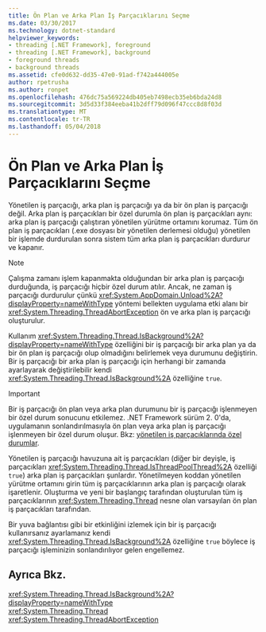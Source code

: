 ```yaml
---
title: Ön Plan ve Arka Plan İş Parçacıklarını Seçme
ms.date: 03/30/2017
ms.technology: dotnet-standard
helpviewer_keywords:
- threading [.NET Framework], foreground
- threading [.NET Framework], background
- foreground threads
- background threads
ms.assetid: cfe0d632-dd35-47e0-91ad-f742a444005e
author: rpetrusha
ms.author: ronpet
ms.openlocfilehash: 476dc75a569224db405eb7498ecb35eb6bda24d8
ms.sourcegitcommit: 3d5d33f384eeba41b2dff79d096f47ccc8d8f03d
ms.translationtype: MT
ms.contentlocale: tr-TR
ms.lasthandoff: 05/04/2018
---
```

# <a name="foreground-and-background-threads"></a>Ön Plan ve Arka Plan İş Parçacıklarını Seçme
Yönetilen iş parçacığı, arka plan iş parçacığı ya da bir ön plan iş parçacığı değil. Arka plan iş parçacıkları bir özel durumla ön plan iş parçacıkları aynı: arka plan iş parçacığı çalıştıran yönetilen yürütme ortamını korumaz. Tüm ön plan iş parçacıkları (.exe dosyası bir yönetilen derlemesi olduğu) yönetilen bir işlemde durdurulan sonra sistem tüm arka plan iş parçacıkları durdurur ve kapanır.  
  
> [!NOTE]
>  Çalışma zamanı işlem kapanmakta olduğundan bir arka plan iş parçacığı durduğunda, iş parçacığı hiçbir özel durum atılır. Ancak, ne zaman iş parçacığı durdurulur çünkü <xref:System.AppDomain.Unload%2A?displayProperty=nameWithType> yöntemi bellekten uygulama etki alanı bir <xref:System.Threading.ThreadAbortException> ön ve arka plan iş parçacığı oluşturulur.  
  
 Kullanım <xref:System.Threading.Thread.IsBackground%2A?displayProperty=nameWithType> özelliğini bir iş parçacığı bir arka plan ya da bir ön plan iş parçacığı olup olmadığını belirlemek veya durumunu değiştirin. Bir iş parçacığı bir arka plan iş parçacığı için herhangi bir zamanda ayarlayarak değiştirilebilir kendi <xref:System.Threading.Thread.IsBackground%2A> özelliğine `true`.  
  
> [!IMPORTANT]
>  Bir iş parçacığı ön plan veya arka plan durumunu bir iş parçacığı işlenmeyen bir özel durum sonucunu etkilemez. .NET Framework sürüm 2. 0'da, uygulamanın sonlandırılmasıyla ön plan veya arka plan iş parçacığı işlenmeyen bir özel durum oluşur. Bkz: [yönetilen iş parçacıklarında özel durumlar](../../../docs/standard/threading/exceptions-in-managed-threads.md).  
  
 Yönetilen iş parçacığı havuzuna ait iş parçacıkları (diğer bir deyişle, iş parçacıkları <xref:System.Threading.Thread.IsThreadPoolThread%2A> özelliği `true`) arka plan iş parçacıkları şunlardır. Yönetilmeyen koddan yönetilen yürütme ortamını girin tüm iş parçacıklarının arka plan iş parçacığı olarak işaretlenir. Oluşturma ve yeni bir başlangıç tarafından oluşturulan tüm iş parçacıklarının <xref:System.Threading.Thread> nesne olan varsayılan ön plan iş parçacıkları tarafından.  
  
 Bir yuva bağlantısı gibi bir etkinliğini izlemek için bir iş parçacığı kullanırsanız ayarlamanız kendi <xref:System.Threading.Thread.IsBackground%2A> özelliğine `true` böylece iş parçacığı işleminizin sonlandırılıyor gelen engellemez.  
  
## <a name="see-also"></a>Ayrıca Bkz.  
 <xref:System.Threading.Thread.IsBackground%2A?displayProperty=nameWithType>  
 <xref:System.Threading.Thread>  
 <xref:System.Threading.ThreadAbortException>
